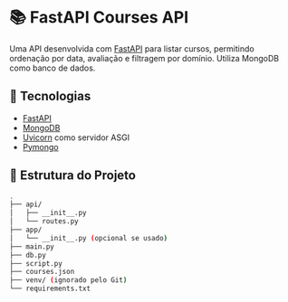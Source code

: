 # 📚 FastAPI Courses API

Uma API desenvolvida com [FastAPI](https://fastapi.tiangolo.com/) para listar cursos, permitindo ordenação por data, avaliação e filtragem por domínio. Utiliza MongoDB como banco de dados.

## 🚀 Tecnologias

- [FastAPI](https://fastapi.tiangolo.com/)
- [MongoDB](https://www.mongodb.com/)
- [Uvicorn](https://www.uvicorn.org/) como servidor ASGI
- [Pymongo](https://pymongo.readthedocs.io/)

## 📂 Estrutura do Projeto

```bash
.
├── api/
│   ├── __init__.py
│   └── routes.py
├── app/
│   └── __init__.py (opcional se usado)
├── main.py
├── db.py
├── script.py
├── courses.json
├── venv/ (ignorado pelo Git)
└── requirements.txt
